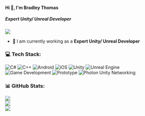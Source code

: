 #### Hi 👋, I'm Bradley Thomas
##### **Expert Unity/ Unreal Developer**

[![](https://visitcount.itsvg.in/api?id=bradleythomas1223&icon=0&color=9)](https://visitcount.itsvg.in)

- 🔭 I am currently working as a **Expert Unity/ Unreal Developer**

### 💻 Tech Stack:
![C#](https://img.shields.io/badge/c%23-%23239120.svg?style=flat&logo=c-sharp&logoColor=white) ![C++](https://img.shields.io/badge/c++-%2300599C.svg?style=flat&logo=c%2B%2B&logoColor=white) ![Android](https://img.shields.io/badge/Android-3DDC84?style=flat&logo=android&logoColor=white) ![iOS](https://img.shields.io/badge/iOS-000000?style=flat&logo=ios&logoColor=white) ![Unity](https://img.shields.io/badge/unity-%23000000.svg?style=flat&logo=unity&logoColor=white) ![Unreal Engine](https://img.shields.io/badge/unrealengine-%23313131.svg?style=flat&logo=unrealengine&logoColor=white) ![Game Development](https://img.shields.io/badge/Game-Development-%23039BE5.svg?style=flat&logo=Game-Development) ![Prototype](https://img.shields.io/badge/Prototype-%23632CA6.svg?style=flat&logo=Prototypeg&logoColor=white) ![Photon Unity Networking](https://img.shields.io/badge/PhotonUnityNetworking-%233333FF.svg?style=flat&logo=PhotonUnityNetworking&logoColor=white)








### 📊 GitHub Stats:
![](https://github-readme-stats.vercel.app/api?username=bradleythomas1223&theme=radical&hide_border=false&include_all_commits=false&count_private=false)<br/>
![](https://github-readme-streak-stats.herokuapp.com/?user=bradleythomas1223&theme=radical&hide_border=false)<br/>
![](https://github-readme-stats.vercel.app/api/top-langs/?username=bradleythomas1223&theme=radical&hide_border=false&include_all_commits=false&count_private=false&layout=compact)
